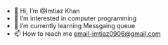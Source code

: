 - 👋 Hi, I’m @Imtiaz Khan
- 👀 I’m interested in computer programming
- 🌱 I’m currently learning Messgaing queue
- 📫 How to reach me email-imtiaz0906@gmail.com

<!---
iam-imtiaz/iam-imtiaz is a ✨ special ✨ repository because its `README.md` (this file) appears on your GitHub profile.
You can click the Preview link to take a look at your changes.
--->
